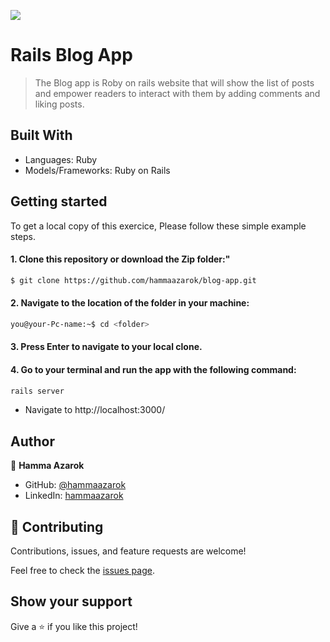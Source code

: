 ![](https://img.shields.io/badge/Microverse-blueviolet)

# Rails Blog App

> The Blog app is Roby on rails website that will show the list of posts and empower readers to interact with them by adding comments and liking posts.


## Built With
- Languages: Ruby
- Models/Frameworks: Ruby on Rails

## Getting started
To get a local copy of this exercice, Please follow these simple example steps.

#### 1. Clone this repository or download the Zip folder:"

```bash command
$ git clone https://github.com/hammaazarok/blog-app.git
```
#### 2. Navigate to the location of the folder in your machine:
```bash command
you@your-Pc-name:~$ cd <folder>
```
#### 3. Press Enter to navigate to your local clone.

#### 4. Go to your terminal and run the app with the following command:
```bash command
rails server
```
- Navigate to http://localhost:3000/

## Author

👤 **Hamma Azarok**

- GitHub: [@hammaazarok](https://github.com/hammaazarok)
- LinkedIn: [hammaazarok](https://www.linkedin.com/in/hammaazarok)


## 🤝 Contributing

Contributions, issues, and feature requests are welcome!

Feel free to check the [issues page](../../issues/).

## Show your support

Give a ⭐️ if you like this project!
